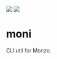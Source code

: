 ![](https://github.com/Riari/Moni/workflows/Build/badge.svg) [![](https://goreportcard.com/badge/github.com/riari/moni)](https://goreportcard.com/report/github.com/riari/moni)

# moni
CLI util for Monzo.
